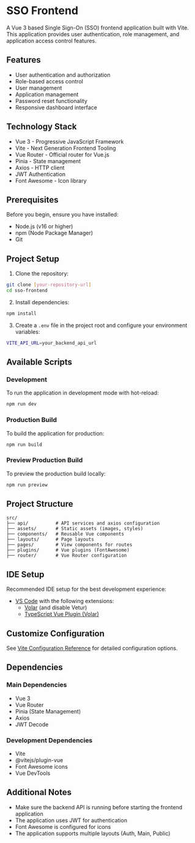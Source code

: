 # SSO Frontend

A Vue 3 based Single Sign-On (SSO) frontend application built with Vite. This application provides user authentication, role management, and application access control features.

## Features

- User authentication and authorization
- Role-based access control
- User management
- Application management
- Password reset functionality
- Responsive dashboard interface

## Technology Stack

- Vue 3 - Progressive JavaScript Framework
- Vite - Next Generation Frontend Tooling
- Vue Router - Official router for Vue.js
- Pinia - State management
- Axios - HTTP client
- JWT Authentication
- Font Awesome - Icon library

## Prerequisites

Before you begin, ensure you have installed:
- Node.js (v16 or higher)
- npm (Node Package Manager)
- Git

## Project Setup

1. Clone the repository:
```sh
git clone [your-repository-url]
cd sso-frontend
```

2. Install dependencies:
```sh
npm install
```

3. Create a `.env` file in the project root and configure your environment variables:
```sh
VITE_API_URL=your_backend_api_url
```

## Available Scripts

### Development
To run the application in development mode with hot-reload:
```sh
npm run dev
```

### Production Build
To build the application for production:
```sh
npm run build
```

### Preview Production Build
To preview the production build locally:
```sh
npm run preview
```

## Project Structure

```
src/
├── api/          # API services and axios configuration
├── assets/       # Static assets (images, styles)
├── components/   # Reusable Vue components
├── layouts/      # Page layouts
├── pages/        # View components for routes
├── plugins/      # Vue plugins (FontAwesome)
├── router/       # Vue Router configuration
```

## IDE Setup

Recommended IDE setup for the best development experience:
- [VS Code](https://code.visualstudio.com/) with the following extensions:
  - [Volar](https://marketplace.visualstudio.com/items?itemName=Vue.volar) (and disable Vetur)
  - [TypeScript Vue Plugin (Volar)](https://marketplace.visualstudio.com/items?itemName=Vue.vscode-typescript-vue-plugin)

## Customize Configuration

See [Vite Configuration Reference](https://vitejs.dev/config/) for detailed configuration options.

## Dependencies

### Main Dependencies
- Vue 3
- Vue Router
- Pinia (State Management)
- Axios
- JWT Decode

### Development Dependencies
- Vite
- @vitejs/plugin-vue
- Font Awesome icons
- Vue DevTools

## Additional Notes

- Make sure the backend API is running before starting the frontend application
- The application uses JWT for authentication
- Font Awesome is configured for icons
- The application supports multiple layouts (Auth, Main, Public)
